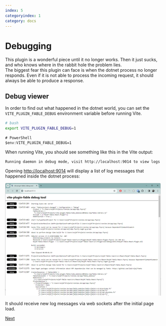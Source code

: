 ```yaml
---
index: 5
categoryindex: 1
category: docs
---
```


# Debugging

This plugin is a wonderful piece until it no longer works. Then it just sucks, and who knows where in the rabbit hole the problem lies.  
The biggest fear this plugin can face is when the dotnet process no longer responds.
Even if it is not able to process the incoming request, it should always be able to produce a response.

## Debug viewer

In order to find out what happened in the dotnet world, you can set the `VITE_PLUGIN_FABLE_DEBUG` environment variable before running Vite.

```bash
# bash
export VITE_PLUGIN_FABLE_DEBUG=1
```

```pwsh
# PowerShell
$env:VITE_PLUGIN_FABLE_DEBUG=1
```

When running Vite, you should see something like this in the Vite output:

```shell
Running daemon in debug mode, visit http://localhost:9014 to view logs
```

Opening [http://localhost:9014](http://localhost:9014) will display a list of log messages that happened inside the dotnet process:

![vite-plugin-fable debug tool](./img/debug-tool.png)

It should receive new log messages via web sockets after the initial page load.

[Next]({{fsdocs-next-page-link}})
